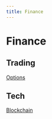 ```yaml
---
title: Finance
---
```

# Finance
## Trading
[Options](out/notes/options.md)

## Tech
[Blockchain](None)
